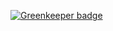
[![Greenkeeper badge](https://badges.greenkeeper.io/santoshyadav198613/EComAPI.svg)](https://greenkeeper.io/)
